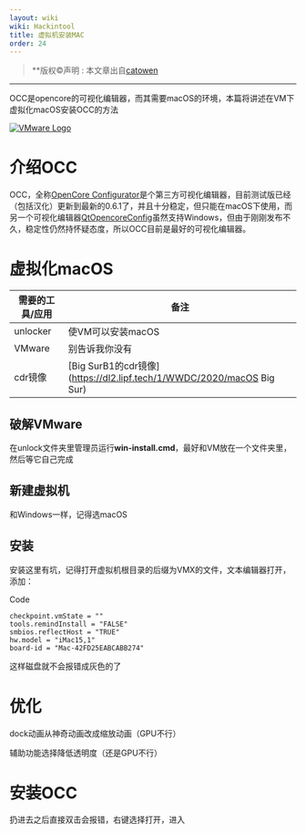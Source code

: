 ```yaml
---
layout: wiki
wiki: Hackintool
title: 虚拟机安装MAC
order: 24
---
```

> **版权©️声明 : 本文章出自[catowen](https://catowen.top)
------------
OCC是opencore的可视化编辑器，而其需要macOS的环境，本篇将讲述在VM下虚拟化macOS安装OCC的方法

[![VMware Logo](https://www.vmware.com/etc/clientlibs/vmwaredevapp/clientlib-nav-redesign/images/vm-logo.png)](https://www.vmware.com/etc/clientlibs/vmwaredevapp/clientlib-nav-redesign/images/vm-logo.png)



# 介绍OCC

OCC，全称[OpenCore Configurator](https://mackie100projects.altervista.org/opencore-configurator/)是个第三方可视化编辑器，目前测试版已经（包括汉化）更新到最新的0.6.1了，并且十分稳定，但只能在macOS下使用，而另一个可视化编辑器[QtOpencoreConfig](https://github.com/ic005k/QtOpenCoreConfig/releases)虽然支持Windows，但由于刚刚发布不久，稳定性仍然持怀疑态度，所以OCC目前是最好的可视化编辑器。

# 虚拟化macOS

| 需要的工具/应用 | 备注                                                         |
| --------------- | ------------------------------------------------------------ |
| unlocker        | 使VM可以安装macOS                                            |
| VMware          | 别告诉我你没有                                               |
| cdr镜像         | [Big SurB1的cdr镜像](https://dl2.lipf.tech/1/WWDC/2020/macOS Big Sur) |

## 破解VMware

在unlock文件夹里管理员运行**win-install.cmd**，最好和VM放在一个文件夹里，然后等它自己完成

## 新建虚拟机

和Windows一样，记得选macOS

## 安装

安装这里有坑，记得打开虚拟机根目录的后缀为VMX的文件，文本编辑器打开，添加：



Code



```
checkpoint.vmState = ""
tools.remindInstall = "FALSE"
smbios.reflectHost = "TRUE"
hw.model = "iMac15,1"
board-id = "Mac-42FD25EABCABB274"
```

这样磁盘就不会报错成灰色的了

# 优化

dock动画从神奇动画改成缩放动画（GPU不行）

辅助功能选择降低透明度（还是GPU不行）

# 安装OCC

扔进去之后直接双击会报错，右键选择打开，进入